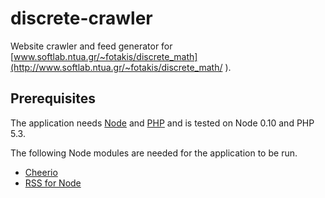 discrete-crawler
================

Website crawler and feed generator for [www.softlab.ntua.gr/~fotakis/discrete_math](http://www.softlab.ntua.gr/~fotakis/discrete_math/
).


## Prerequisites
The application needs [Node](http://www.nodejs.org) and [PHP](http://www.php.net) and is tested on Node 0.10 and PHP 5.3.

The following Node modules are needed for the application to be run.

* [Cheerio](https://github.com/MatthewMueller/cheerio)
* [RSS for Node](https://github.com/dylang/node-rss)



